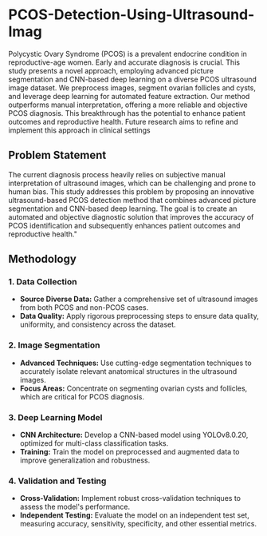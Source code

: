 # PCOS-Detection-Using-Ultrasound-Imag

Polycystic Ovary Syndrome (PCOS) is a prevalent endocrine condition in
reproductive-age women. Early and accurate diagnosis is crucial. This study
presents a novel approach, employing advanced picture segmentation and
CNN-based deep learning on a diverse PCOS ultrasound image dataset. We
preprocess images, segment ovarian follicles and cysts, and leverage deep
learning for automated feature extraction. Our method outperforms manual
interpretation, offering a more reliable and objective PCOS diagnosis. This
breakthrough has the potential to enhance patient outcomes and
reproductive health. Future research aims to refine and implement this
approach in clinical settings

## Problem Statement

The current diagnosis process heavily relies on subjective manual
interpretation of ultrasound images, which can be challenging and prone to
human bias. This study addresses this problem by proposing an innovative
ultrasound-based PCOS detection method that combines advanced
picture segmentation and CNN-based deep learning. The goal is to create
an automated and objective diagnostic solution that improves the
accuracy of PCOS identification and subsequently enhances patient
outcomes and reproductive health."

## Methodology

### 1. Data Collection
- **Source Diverse Data:** Gather a comprehensive set of ultrasound images from both PCOS and non-PCOS cases.
- **Data Quality:** Apply rigorous preprocessing steps to ensure data quality, uniformity, and consistency across the dataset.

### 2. Image Segmentation
- **Advanced Techniques:** Use cutting-edge segmentation techniques to accurately isolate relevant anatomical structures in the ultrasound images.
- **Focus Areas:** Concentrate on segmenting ovarian cysts and follicles, which are critical for PCOS diagnosis.

### 3. Deep Learning Model
- **CNN Architecture:** Develop a CNN-based model using YOLOv8.0.20, optimized for multi-class classification tasks.
- **Training:** Train the model on preprocessed and augmented data to improve generalization and robustness.

### 4. Validation and Testing
- **Cross-Validation:** Implement robust cross-validation techniques to assess the model's performance.
- **Independent Testing:** Evaluate the model on an independent test set, measuring accuracy, sensitivity, specificity, and other essential metrics.





